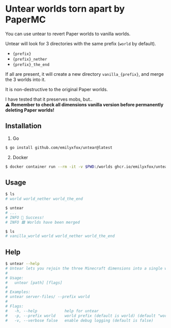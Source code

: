 # Untear worlds torn apart by PaperMC

You can use untear to revert Paper worlds to vanilla worlds.

Untear will look for 3 directories with the same prefix (`world` by default).
- `{prefix}`
- `{prefix}_nether`
- `{prefix}_the_end`

If all are present, it will create a new directory `vanilla_{prefix}`, and merge the 3 worlds into it.

It is non-destructive to the original Paper worlds.

I have tested that it preserves mobs, but..<br>
⚠️ **Remember to check all dimensions vanilla version before permanently deleting Paper worlds!**

## Installation
1. Go
```bash
$ go install github.com/emilyxfox/untear@latest
```

2. Docker
```bash
$ docker container run --rm -it -v $PWD:/worlds ghcr.io/emilyxfox/untear
```

## Usage
```bash
$ ls
# world world_nether world_the_end

$ untear
# ...
# INFO 🎉 Success!
# INFO 🟩 Worlds have been merged

$ ls
# vanilla_world world world_nether world_the_end
```
## Help
```bash
$ untear --help
# Untear lets you rejoin the three Minecraft dimensions into a single world file so it usable with vanilla servers and in singleplayer.
#
# Usage:
#   untear [path] [flags]
#
# Examples:
# untear server-files/ --prefix world
#
# Flags:
#   -h, --help            help for untear
#   -p, --prefix world    world prefix (default is world) (default "world")
#   -v, --verbose false   enable debug logging (default is false)
```